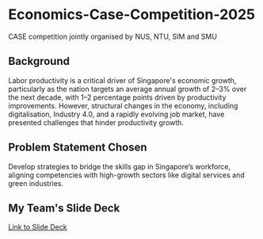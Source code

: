 # Economics-Case-Competition-2025
CASE competition jointly organised by NUS, NTU, SIM and SMU

## Background
Labor productivity is a critical driver of Singapore's economic growth, particularly as the nation targets an average annual growth of 2–3% over the next decade, with 1–2 percentage points driven by productivity improvements. However, structural changes in the economy, including digitalisation, Industry 4.0, and a rapidly evolving job market, have presented challenges that hinder productivity growth.

## Problem Statement Chosen
Develop strategies to bridge the skills gap in Singapore’s workforce, aligning competencies with high-growth sectors like digital services and green industries.

## My Team's Slide Deck
[Link to Slide Deck](https://drive.google.com/file/d/1Vy0iTlEcNLKfdYvKgIlF0mUBnD5r24yt/view?usp=sharing)
